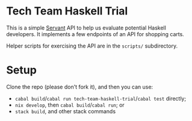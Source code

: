 # Tech Team Haskell Trial

This is a simple
[Servant](https://hackage.haskell.org/package/servant) API to help us
evaluate potential Haskell developers. It implements a few endpoints
of an API for shopping carts.

Helper scripts for exercising the API are in the `scripts/` subdirectory.

# Setup

Clone the repo (please don't fork it), and then you can use:

- `cabal build`/`cabal run tech-team-haskell-trial`/`cabal test` directly;
- `nix develop`, then `cabal build`/`cabal run`; or
- `stack build`, and other stack commands
